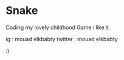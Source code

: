 # Snake
 Coding my lovely childhood Game i like it 
 
 
 ig : mouad elkbabty
 twitter : mouad elkbabty
 
 :)
